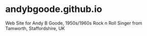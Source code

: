 # andybgoode.github.io
Web Site for Andy B Goode, 1950s/1960s Rock n Roll Singer from Tamworth, Staffordshire, UK
